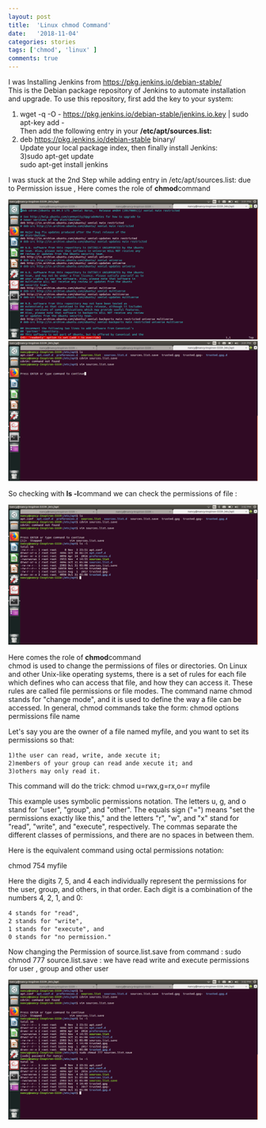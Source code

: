 ```yaml
---
layout: post
title:  'Linux chmod Command'
date:   '2018-11-04'
categories: stories
tags: ['chmod', 'linux' ]
comments: true
---
```

I was Installing Jenkins from https://pkg.jenkins.io/debian-stable/ <br>
This is the Debian package repository of Jenkins to automate installation and upgrade. To use this repository, first add the key to your system: <br>
1) wget -q -O - https://pkg.jenkins.io/debian-stable/jenkins.io.key | sudo apt-key add -<br>
Then add the following entry in your <strong>/etc/apt/sources.list:</strong><br> 
2) deb https://pkg.jenkins.io/debian-stable binary/ <br>
Update your local package index, then finally install Jenkins: <br>
3)sudo apt-get update <br>
sudo apt-get install jenkins

I was stuck at the 2nd Step while adding entry in /etc/apt/sources.list: due to Permission issue , Here comes the role of <strong>chmod</strong>command 
<div class="image">
    <a href="/public/img/permissionprob.png">
        <img alt="'Permissions Problem' tab" src="/public/img/permissionprob.png" />
    </a>
</div>

<div class="image">
    <a href="/public/img/Permission Prob2.png">
        <img alt="Permission Problem" tab" src="/public/img/Permission Prob2.png" />
    </a>
</div>

So checking with <strong>ls -l</strong>command we can check the permissions of file :

<div class="image">
    <a href="/public/img/ls -l.png">
        <img alt="ls -l" src="/public/img/ls -l.png" />
    </a>
</div>

Here comes the role of <strong>chmod</strong>command <br>
chmod is used to change the permissions of files or directories.
On Linux and other Unix-like operating systems, there is a set of rules for each file which defines who can access that file, and how they can access it. These rules are called file permissions or file modes. The command name chmod stands for "change mode", and it is used to define the way a file can be accessed.
In general, chmod commands take the form:
chmod options permissions file name

Let's say you are the owner of a file named myfile, and you want to set its permissions so that:

    1)the user can read, write, ande xecute it;
    2)members of your group can read ande xecute it; and
    3)others may only read it.

This command will do the trick:
chmod u=rwx,g=rx,o=r myfile

This example uses symbolic permissions notation. The letters u, g, and o stand for "user", "group", and "other". The equals sign ("=") means "set the permissions exactly like this," and the letters "r", "w", and "x" stand for "read", "write", and "execute", respectively. The commas separate the different classes of permissions, and there are no spaces in between them.

Here is the equivalent command using octal permissions notation:

chmod 754 myfile

Here the digits 7, 5, and 4 each individually represent the permissions for the user, group, and others, in that order. Each digit is a combination of the numbers 4, 2, 1, and 0:

    4 stands for "read",
    2 stands for "write",
    1 stands for "execute", and
    0 stands for "no permission."

Now changing the Permission of source.list.save from command :
sudo chmod 777 source.list.save :
we have read write and execute permissions for user , group and other user 

<div class="image">
    <a href="/public/img/chmod.png">
        <img alt="ls -l" src="/public/img/chmod.png" />
    </a>
</div>

